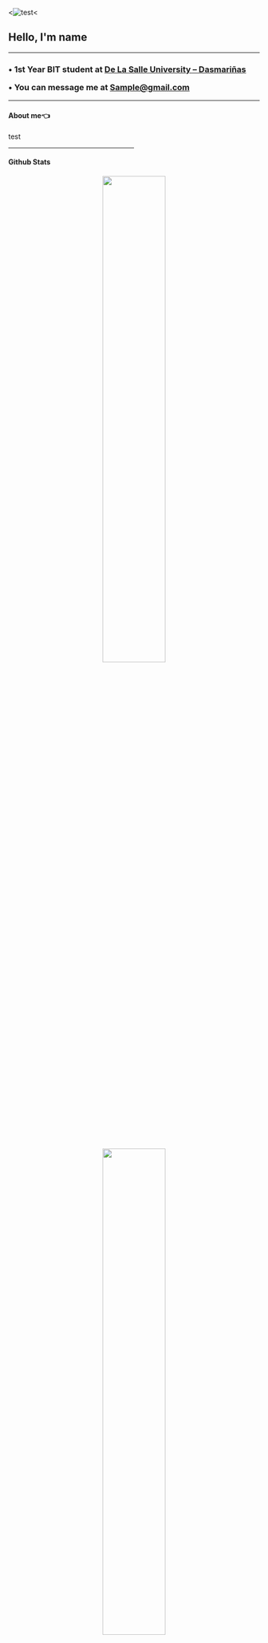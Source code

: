 <![test](https://gifdb.com/images/high/coding-animated-laptop-flow-stream-ja04010rm5o68zfk.webp)<

<h2> Hello, I'm name </h2>

<hr> 

<h3>
• 1st Year BIT student at <a href="https://www.dlsud.edu.ph/">De La Salle University – Dasmariñas</a>
  
• You can message me at <a href="sample@gmail.com">Sample@gmail.com</a>
</h3>

<hr> 

<h4>
About me👈 
</h4>
test

<hr style="width:50%;text-align:left;margin-left:0">

<h4>
Github Stats
<h4>

<p align="center">
  <img height="50%" width="auto" src ="https://github-readme-stats.vercel.app/api?username=Tarkkailija&theme=nord&show_icons=true&hide_border=false&count_private=true">
  <img height="50%" width="auto" src ="https://github-readme-stats.vercel.app/api/top-langs/?username=Tarkkailija&theme=nord&show_icons=true&hide_border=false&layout=compact">
   <img height="50%" width="auto" src ="![tarkkailija's Streak](https://github-readme-streak-stats.herokuapp.com/?user=tarkkailija&theme=nord&hide_border=false)">
</p>



<!---
Tarkkailija/Tarkkailija is a ✨ special ✨ repository because its `README.md` (this file) appears on your GitHub profile.
You can click the Preview link to take a look at your changes.
--->
